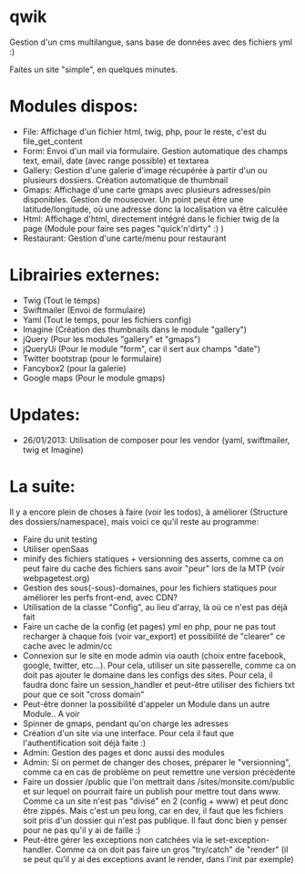 qwik
====

Gestion d'un cms multilangue, sans base de données avec des fichiers yml :)

Faites un site "simple", en quelques minutes.



Modules dispos:
===

- File: Affichage d'un fichier html, twig, php, pour le reste, c'est du file_get_content
- Form: Envoi d'un mail via formulaire. Gestion automatique des champs text, email, date (avec range possible) et textarea
- Gallery: Gestion d'une galerie d'image récupérée à partir d'un ou plusieurs dossiers. Création automatique de thumbnail
- Gmaps: Affichage d'une carte gmaps avec plusieurs adresses/pin disponibles. Gestion de mouseover. Un point peut être une latitude/longitude, où une adresse donc la localisation va être calculée
- Html: Affichage d'html, directement intégré dans le fichier twig de la page (Module pour faire ses pages "quick'n'dirty" :) )
- Restaurant: Gestion d'une carte/menu pour restaurant

Librairies externes:
===

- Twig (Tout le temps)
- Swiftmailer (Envoi de formulaire)
- Yaml (Tout le temps, pour les fichiers config)
- Imagine (Création des thumbnails dans le module "gallery")
- jQuery (Pour les modules "gallery" et "gmaps")
- jQueryUi (Pour le module "form", car il sert aux champs "date")
- Twitter bootstrap (pour le formulaire)
- Fancybox2 (pour la galerie)
- Google maps (Pour le module gmaps)


Updates:
===
- 26/01/2013: Utilisation de composer pour les vendor (yaml, swiftmailer, twig et Imagine)

La suite:
===


Il y a encore plein de choses à faire (voir les todos), à améliorer (Structure des dossiers/namespace), mais voici ce qu'il reste au programme:

- Faire du unit testing
- Utiliser openSaas
- minify des fichiers statiques + versionning des asserts, comme ca on peut faire du cache des fichiers sans avoir "peur" lors de la MTP (voir webpagetest.org)
- Gestion des sous(-sous)-domaines, pour les fichiers statiques pour améliorer les perfs front-end, avec CDN?
- Utilisation de la classe "Config", au lieu d'array, là où ce n'est pas déjà fait
- Faire un cache de la config (et pages) yml en php, pour ne pas tout recharger à chaque fois (voir var_export) et possibilité de "clearer" ce cache avec le admin/cc
- Connexion sur le site en mode admin via oauth (choix entre facebook, google, twitter, etc...). Pour cela, utiliser un site passerelle, comme ca on doit pas ajouter le domaine dans les configs des sites. Pour cela, il faudra donc faire un session_handler et peut-être utiliser des fichiers txt pour que ce soit "cross domain"
- Peut-être donner la possibilité d'appeler un Module dans un autre Module.. A voir
- Spinner de gmaps, pendant qu'on charge les adresses
- Création d'un site via une interface. Pour cela il faut que l'authentification soit déjà faite :)
- Admin: Gestion des pages et donc aussi des modules
- Admin: Si on permet de changer des choses, préparer le "versionning", comme ca en cas de problème on peut remettre une version précédente
- Faire un dossier /public que l'on mettrait dans /sites/monsite.com/public et sur lequel on pourrait faire un publish pour mettre tout dans www. Comme ca un site n'est pas "divisé" en 2 (config + www) et peut donc être zippés. Mais c'est un peu long, car en dev, il faut que les fichiers soit pris d'un dossier qui n'est pas publique. Il faut donc bien y penser pour ne pas qu'il y ai de faille :)
- Peut-être gérer les exceptions non catchées via le set-exception-handler. Comme ca on doit pas faire un gros "try/catch" de "render" (il se peut qu'il y ai des exceptions avant le render, dans l'init par exemple)